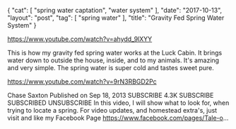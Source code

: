 {
   "cat": [
      "spring water captation",
      "water system"
   ],
   "date": "2017-10-13",
   "layout": "post",
   "tag": [
      "spring water"
   ],
   "title": "Gravity Fed Spring Water System"
}

https://www.youtube.com/watch?v=ahydd_9lXYY

This is how my gravity fed spring water works at the Luck Cabin. It brings water down to outside the house, inside, and to my animals. It's amazing and very simple. The spring water is super cold and tastes sweet  pure.

https://www.youtube.com/watch?v=9rN3RBGD2Pc

Chase Saxton
Published on Sep 18, 2013
SUBSCRIBE 4.3K
 SUBSCRIBE SUBSCRIBED UNSUBSCRIBE
In this video, I will show what to look for, when trying to locate a spring.
For video updates, and homestead extra's, just visit and like my Facebook Page https://www.facebook.com/pages/Tale-o...